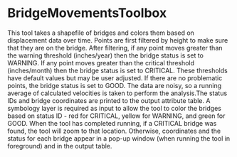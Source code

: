 # BridgeMovementsToolbox

This tool takes a shapefile of bridges and colors them based on displacement data over time. Points are first filtered by height to make sure that they are on the bridge. After filtering, if any point moves greater than the warning threshold (inches/year) then the bridge status is set to WARNING. If any point moves greater than the critical threshold (inches/month) then the bridge status is set to CRITICAL. These thresholds have default values but may be user adjusted. If there are no problematic points, the bridge status is set to GOOD. The data are noisy, so a running average of calculated velocities is taken to perform the analysis.The status IDs and bridge coordinates are printed to the output attribute table. A symbology layer is required as input to allow the tool to color the bridges based on status ID - red for CRITICAL, yellow for WARNING, and green for GOOD. When the tool has completed running, if a CRITICAL bridge was found, the tool will zoom to that location. Otherwise, coordinates and the status for each bridge appear in a pop-up window (when running the tool in foreground) and in the output table.
